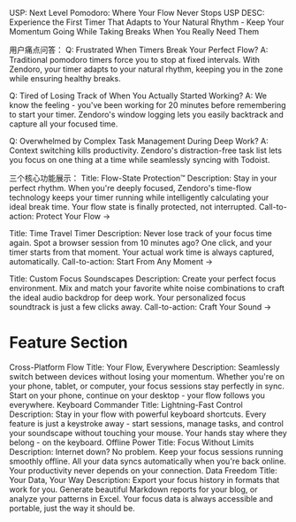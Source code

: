 USP: Next Level Pomodoro: Where Your Flow Never Stops
USP DESC: Experience the First Timer That Adapts to Your Natural Rhythm - Keep Your Momentum Going While Taking Breaks When You Really Need Them


用户痛点问答：
Q: Frustrated When Timers Break Your Perfect Flow?
A: Traditional pomodoro timers force you to stop at fixed intervals. With Zendoro, your timer adapts to your natural rhythm, keeping you in the zone while ensuring healthy breaks.


Q: Tired of Losing Track of When You Actually Started Working?
A: We know the feeling - you've been working for 20 minutes before remembering to start your timer. Zendoro's window logging lets you easily backtrack and capture all your focused time.


Q: Overwhelmed by Complex Task Management During Deep Work?
A: Context switching kills productivity. Zendoro's distraction-free task list lets you focus on one thing at a time while seamlessly syncing with Todoist.



三个核心功能展示：
Title: Flow-State Protection™
Description: Stay in your perfect rhythm. When you're deeply focused, Zendoro's time-flow technology keeps your timer running while intelligently calculating your ideal break time. Your flow state is finally protected, not interrupted.
Call-to-action: Protect Your Flow →


Title: Time Travel Timer
Description: Never lose track of your focus time again. Spot a browser session from 10 minutes ago? One click, and your timer starts from that moment. Your actual work time is always captured, automatically.
Call-to-action: Start From Any Moment →


Title: Custom Focus Soundscapes
Description: Create your perfect focus environment. Mix and match your favorite white noise combinations to craft the ideal audio backdrop for deep work. Your personalized focus soundtrack is just a few clicks away.
Call-to-action: Craft Your Sound →

# Feature Section
Cross-Platform Flow
Title: Your Flow, Everywhere
Description: Seamlessly switch between devices without losing your momentum. Whether you're on your phone, tablet, or computer, your focus sessions stay perfectly in sync. Start on your phone, continue on your desktop - your flow follows you everywhere.
Keyboard Commander
Title: Lightning-Fast Control
Description: Stay in your flow with powerful keyboard shortcuts. Every feature is just a keystroke away - start sessions, manage tasks, and control your soundscape without touching your mouse. Your hands stay where they belong - on the keyboard.
Offline Power
Title: Focus Without Limits
Description: Internet down? No problem. Keep your focus sessions running smoothly offline. All your data syncs automatically when you're back online. Your productivity never depends on your connection.
Data Freedom
Title: Your Data, Your Way
Description: Export your focus history in formats that work for you. Generate beautiful Markdown reports for your blog, or analyze your patterns in Excel. Your focus data is always accessible and portable, just the way it should be.